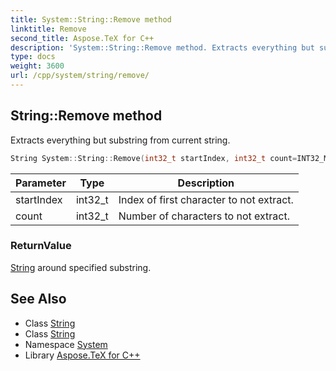```yaml
---
title: System::String::Remove method
linktitle: Remove
second_title: Aspose.TeX for C++
description: 'System::String::Remove method. Extracts everything but substring from current string in C++.'
type: docs
weight: 3600
url: /cpp/system/string/remove/
---
```

## String::Remove method


Extracts everything but substring from current string.

```cpp
String System::String::Remove(int32_t startIndex, int32_t count=INT32_MAX) const
```


| Parameter | Type | Description |
| --- | --- | --- |
| startIndex | int32_t | Index of first character to not extract. |
| count | int32_t | Number of characters to not extract. |

### ReturnValue

[String](../) around specified substring.

## See Also

* Class [String](../)
* Class [String](../)
* Namespace [System](../../)
* Library [Aspose.TeX for C++](../../../)
